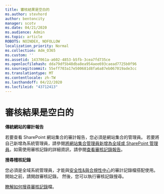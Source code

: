 ```yaml
---
title: 審核結果是空白的
ms.author: stevhord
author: bentoncity
manager: scotv
ms.date: 04/21/2020
ms.audience: Admin
ms.topic: article
ROBOTS: NOINDEX, NOFOLLOW
localization_priority: Normal
ms.collection: Adm_O365
ms.custom: ''
ms.assetid: 1437061a-a602-4853-b5fb-3cea7fd735ce
ms.openlocfilehash: dda79df5b48dba8ea954aee693caead7725b0f96
ms.sourcegitcommit: 55eff703a17e500681d8fa6a87eb067019ade3cc
ms.translationtype: MT
ms.contentlocale: zh-TW
ms.lasthandoff: 04/22/2020
ms.locfileid: "43712413"
---
```

# <a name="auditing-results-are-blank"></a>審核結果是空白的

 **傳統網站的審計報告**
  
若要查看 SharePoint 網站集合的審計報告，您必須是網站集合的管理員。 若要將自己新增為系統管理員，請參閱[將網站集合管理員新增為全域或 SharePoint 管理員](https://go.microsoft.com/fwlink/?linkid=869390)。如需使用審核記錄的詳細資訊，請參閱[查看審核記錄報告](https://go.microsoft.com/fwlink/?linkid=395237)。 
  
 **搜尋稽核記錄**
  
您必須是全域系統管理員，才能與[安全性&amp;與合規性中心](https://protection.office.com)的審計記錄檔搭配使用。 開始之前，請開啟審核記錄。 然後，您可以執行審核記錄搜尋。 
  
[瞭解如何搜尋審核記錄](https://go.microsoft.com/fwlink/?linkid=708432)檔。
  

